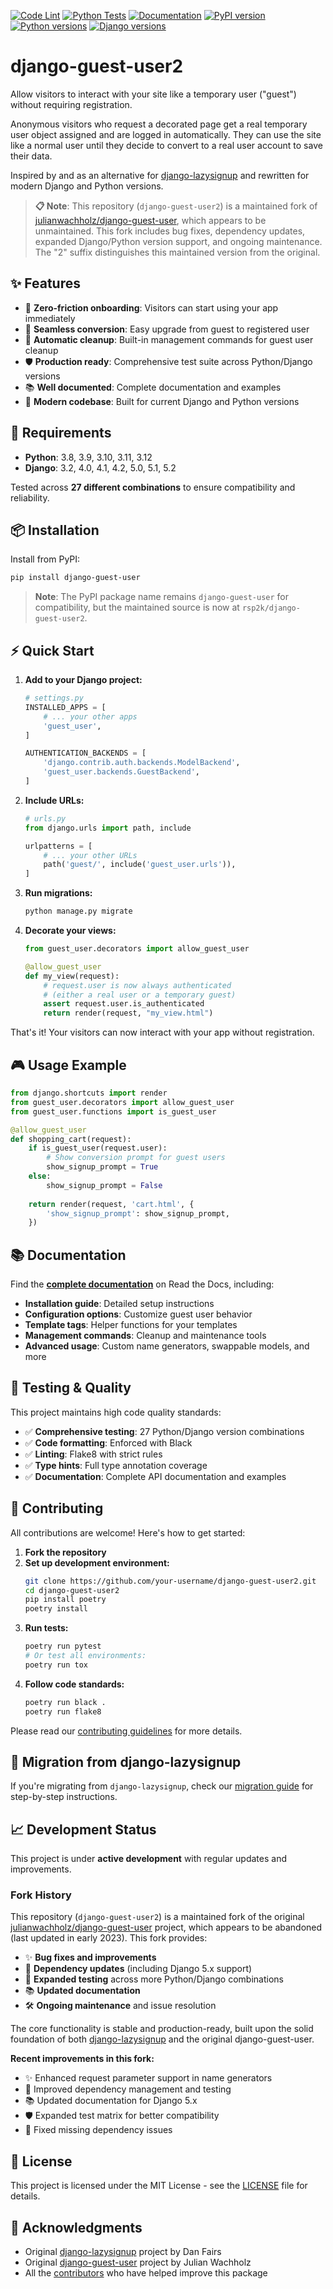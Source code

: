 [![Code Lint](https://github.com/rsp2k/django-guest-user2/actions/workflows/lint.yml/badge.svg)](https://github.com/rsp2k/django-guest-user2/actions/workflows/lint.yml)
[![Python Tests](https://github.com/rsp2k/django-guest-user2/actions/workflows/test.yml/badge.svg)](https://github.com/rsp2k/django-guest-user2/actions/workflows/test.yml)
[![Documentation](https://readthedocs.org/projects/django-guest-user/badge/?style=flat)](https://django-guest-user.readthedocs.io)
[![PyPI version](https://badge.fury.io/py/django-guest-user.svg)](https://badge.fury.io/py/django-guest-user)
[![Python versions](https://img.shields.io/pypi/pyversions/django-guest-user.svg)](https://pypi.org/project/django-guest-user/)
[![Django versions](https://img.shields.io/pypi/djversions/django-guest-user.svg)](https://pypi.org/project/django-guest-user/)

# django-guest-user2

Allow visitors to interact with your site like a temporary user ("guest") without requiring registration.

Anonymous visitors who request a decorated page get a real temporary user object assigned and are logged in automatically. They can use the site like a normal user until they decide to convert to a real user account to save their data.

Inspired by and as an alternative for [django-lazysignup](https://github.com/danfairs/django-lazysignup) and rewritten for modern Django and Python versions.

> **📋 Note**: This repository (`django-guest-user2`) is a maintained fork of [julianwachholz/django-guest-user](https://github.com/julianwachholz/django-guest-user), which appears to be unmaintained. This fork includes bug fixes, dependency updates, expanded Django/Python version support, and ongoing maintenance. The "2" suffix distinguishes this maintained version from the original.

## ✨ Features

- 🚀 **Zero-friction onboarding**: Visitors can start using your app immediately
- 🔄 **Seamless conversion**: Easy upgrade from guest to registered user
- 🧹 **Automatic cleanup**: Built-in management commands for guest user cleanup
- 🛡️ **Production ready**: Comprehensive test suite across Python/Django versions
- 📚 **Well documented**: Complete documentation and examples
- 🎯 **Modern codebase**: Built for current Django and Python versions

## 🔧 Requirements

- **Python**: 3.8, 3.9, 3.10, 3.11, 3.12
- **Django**: 3.2, 4.0, 4.1, 4.2, 5.0, 5.1, 5.2

Tested across **27 different combinations** to ensure compatibility and reliability.

## 📦 Installation

Install from PyPI:

```bash
pip install django-guest-user
```

> **Note**: The PyPI package name remains `django-guest-user` for compatibility, but the maintained source is now at `rsp2k/django-guest-user2`.

## ⚡ Quick Start

1. **Add to your Django project:**
   ```python
   # settings.py
   INSTALLED_APPS = [
       # ... your other apps
       'guest_user',
   ]

   AUTHENTICATION_BACKENDS = [
       'django.contrib.auth.backends.ModelBackend',
       'guest_user.backends.GuestBackend',
   ]
   ```

2. **Include URLs:**
   ```python
   # urls.py
   from django.urls import path, include

   urlpatterns = [
       # ... your other URLs
       path('guest/', include('guest_user.urls')),
   ]
   ```

3. **Run migrations:**
   ```bash
   python manage.py migrate
   ```

4. **Decorate your views:**
   ```python
   from guest_user.decorators import allow_guest_user

   @allow_guest_user
   def my_view(request):
       # request.user is now always authenticated
       # (either a real user or a temporary guest)
       assert request.user.is_authenticated
       return render(request, "my_view.html")
   ```

That's it! Your visitors can now interact with your app without registration.

## 🎮 Usage Example

```python
from django.shortcuts import render
from guest_user.decorators import allow_guest_user
from guest_user.functions import is_guest_user

@allow_guest_user
def shopping_cart(request):
    if is_guest_user(request.user):
        # Show conversion prompt for guest users
        show_signup_prompt = True
    else:
        show_signup_prompt = False
    
    return render(request, 'cart.html', {
        'show_signup_prompt': show_signup_prompt,
    })
```

## 📚 Documentation

Find the [**complete documentation**](https://django-guest-user.readthedocs.io/) on Read the Docs, including:

- **Installation guide**: Detailed setup instructions
- **Configuration options**: Customize guest user behavior
- **Template tags**: Helper functions for your templates
- **Management commands**: Cleanup and maintenance tools
- **Advanced usage**: Custom name generators, swappable models, and more

## 🧪 Testing & Quality

This project maintains high code quality standards:

- ✅ **Comprehensive testing**: 27 Python/Django version combinations
- ✅ **Code formatting**: Enforced with Black
- ✅ **Linting**: Flake8 with strict rules
- ✅ **Type hints**: Full type annotation coverage
- ✅ **Documentation**: Complete API documentation and examples

## 🤝 Contributing

All contributions are welcome! Here's how to get started:

1. **Fork the repository**
2. **Set up development environment:**
   ```bash
   git clone https://github.com/your-username/django-guest-user2.git
   cd django-guest-user2
   pip install poetry
   poetry install
   ```
3. **Run tests:**
   ```bash
   poetry run pytest
   # Or test all environments:
   poetry run tox
   ```
4. **Follow code standards:**
   ```bash
   poetry run black .
   poetry run flake8
   ```

Please read our [contributing guidelines](CONTRIBUTING.md) for more details.

## 🔄 Migration from django-lazysignup

If you're migrating from `django-lazysignup`, check our [migration guide](https://django-guest-user.readthedocs.io/en/latest/migration.html) for step-by-step instructions.

## 📈 Development Status

This project is under **active development** with regular updates and improvements. 

### Fork History

This repository (`django-guest-user2`) is a maintained fork of the original [julianwachholz/django-guest-user](https://github.com/julianwachholz/django-guest-user) project, which appears to be abandoned (last updated in early 2023). This fork provides:

- ✨ **Bug fixes and improvements** 
- 🔄 **Dependency updates** (including Django 5.x support)
- 🧪 **Expanded testing** across more Python/Django combinations
- 📚 **Updated documentation** 
- 🛠️ **Ongoing maintenance** and issue resolution

The core functionality is stable and production-ready, built upon the solid foundation of both [django-lazysignup](https://github.com/danfairs/django-lazysignup) and the original django-guest-user.

**Recent improvements in this fork:**
- ✨ Enhanced request parameter support in name generators
- 🔧 Improved dependency management and testing
- 📚 Updated documentation for Django 5.x
- 🛡️ Expanded test matrix for better compatibility
- 🐛 Fixed missing dependency issues

## 📄 License

This project is licensed under the MIT License - see the [LICENSE](LICENSE) file for details.

## 🙏 Acknowledgments

- Original [django-lazysignup](https://github.com/danfairs/django-lazysignup) project by Dan Fairs
- Original [django-guest-user](https://github.com/julianwachholz/django-guest-user) project by Julian Wachholz
- All the [contributors](https://github.com/rsp2k/django-guest-user2/graphs/contributors) who have helped improve this package
